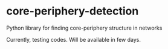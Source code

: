 # core-periphery-detection
Python library for finding core-periphery structure in networks

Currently, testing codes. Will be available in few days. 

